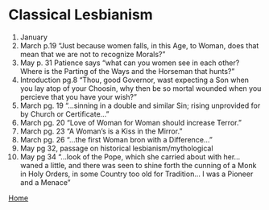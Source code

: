 # Classical Lesbianism

1. January
2. March p.19 “Just because women falls, in this Age, to Woman, does that mean that we are not to recognize Morals?”
3. May p. 31 Patience says “what can you women see in each other? Where is the Parting of the Ways and the Horseman that hunts?” 
4. Introduction pg.8 “Thou, good Governor, wast expecting a Son when you lay atop of your Choosin, why then be so mortal wounded when you percieve that you have your wish?”
5. March pg. 19 “...sinning in a double and similar Sin; rising unprovided for by Church or Certificate…”
6. March pg. 20 “Love of Woman for Woman should increase Terror.”
7. March pg. 23 “A Woman’s is a Kiss in the Mirror.”
8. March pg. 26 “...the first Woman bron with a Difference…”
9. May pg 32, passage on historical lesbianism/mythological
10. May pg 34 “...look of the Pope, which she carried about with her… waned a little, and there was seen to shine forth the cunning of a Monk in Holy Orders, in some Country too old for Tradition… I was a Pioneer and a Menace”

[Home](https://gwilly.github.io/Ladies-Almanack)

